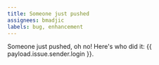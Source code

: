 ```yaml
---
title: Someone just pushed
assignees: bmadjic
labels: bug, enhancement
---
```

Someone just pushed, oh no! Here's who did it: {{ payload.issue.sender.login }}.